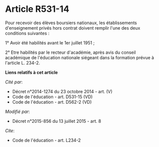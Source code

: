 # Article R531-14

Pour recevoir des élèves boursiers nationaux, les établissements d'enseignement privés hors contrat doivent remplir l'une des
deux conditions suivantes : 

1° Avoir été habilités avant le 1er juillet 1951 ; 

2° Etre habilités par le recteur d'académie, après avis du conseil académique de l'éducation nationale siégeant dans la
formation prévue à l'article L. 234-2.

**Liens relatifs à cet article**

_Cité par_:

  - Décret n°2014-1274 du 23 octobre 2014 - art. (V)
  - Code de l'éducation - art. D531-15 (VD)
  - Code de l'éducation - art. D562-2 (VD)

_Modifié par_:

  - Décret n°2015-856 du 13 juillet 2015 - art. 8

_Cite_:

  - Code de l'éducation - art. L234-2
